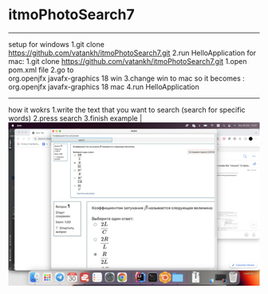 # itmoPhotoSearch7
----------------------
setup
for windows
  1.git clone https://github.com/vatankh/itmoPhotoSearch7.git
  2.run HelloApplication
for mac:
  1.git clone https://github.com/vatankh/itmoPhotoSearch7.git
  1.open pom.xml file
  2.go to      
  <dependency>
            <groupId>org.openjfx</groupId>
            <artifactId>javafx-graphics </artifactId>
            <version>18</version>
            <classifier>win</classifier>
  </dependency>
  3.change win to mac so it becomes :
    <dependency>
            <groupId>org.openjfx</groupId>
            <artifactId>javafx-graphics </artifactId>
            <version>18</version>
            <classifier>mac</classifier>
  </dependency>
  4.run HelloApplication

  
-------------------------
how it wokrs 
1.write the text that you want to search (search for specific words)
2.press search 
3.finish 
example |
![alt text](https://github.com/vatankh/itmoPhotoSearch7/blob/main/example.png?raw=true)
